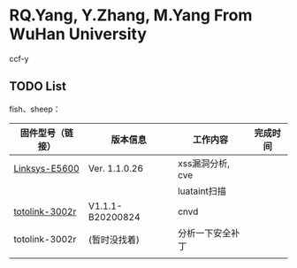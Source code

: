 # RQ.Yang, Y.Zhang, M.Yang From WuHan University
ccf-y

## TODO List

fish、sheep：

| 固件型号（链接） | 版本信息 | 工作内容         | 完成时间 |
| ---------------- | -------- | ---------------- | -------- |
| [Linksys-E5600](https://support.linksys.com/kb/article/4816-cn/) | Ver. 1.1.0.26 | xss漏洞分析, cve |          |
|                  |          | luataint扫描 |          |
| [totolink-3002r](https://www.totolink.net/home/menu/detail/menu_listtpl/download/id/193/ids/36.html) | V1.1.1-B20200824 | cnvd |          |
| totolink-3002r | (暂时没找着) | 分析一下安全补丁 |          |
|                  |          |                  |          |

